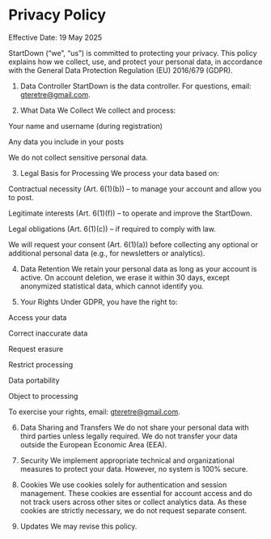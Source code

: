 # Privacy Policy

Effective Date: 19 May 2025

StartDown (“we”, “us”) is committed to protecting your privacy. This policy explains how we collect, use, and protect your personal data, in accordance with the General Data Protection Regulation (EU) 2016/679 (GDPR).

1. Data Controller
   StartDown is the data controller. For questions, email: gteretre@gmail.com.

2. What Data We Collect
   We collect and process:

Your name and username (during registration)

Any data you include in your posts

We do not collect sensitive personal data.

3. Legal Basis for Processing
   We process your data based on:

Contractual necessity (Art. 6(1)(b)) – to manage your account and allow you to post.

Legitimate interests (Art. 6(1)(f)) – to operate and improve the StartDown.

Legal obligations (Art. 6(1)(c)) – if required to comply with law.

We will request your consent (Art. 6(1)(a)) before collecting any optional or additional personal data (e.g., for newsletters or analytics).

4. Data Retention
   We retain your personal data as long as your account is active. On account deletion, we erase it within 30 days, except anonymized statistical data, which cannot identify you.

5. Your Rights
   Under GDPR, you have the right to:

Access your data

Correct inaccurate data

Request erasure

Restrict processing

Data portability

Object to processing

To exercise your rights, email: gteretre@gmail.com.

6. Data Sharing and Transfers
   We do not share your personal data with third parties unless legally required. We do not transfer your data outside the European Economic Area (EEA).

7. Security
   We implement appropriate technical and organizational measures to protect your data. However, no system is 100% secure.

8. Cookies
   We use cookies solely for authentication and session management. These cookies are essential for account access and do not track users across other sites or collect analytics data. As these cookies are strictly necessary, we do not request separate consent.

9. Updates
   We may revise this policy.
